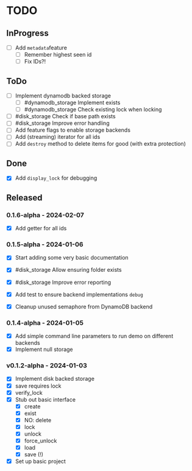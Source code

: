 # TODO

## InProgress

- [ ] Add `metadata`feature
	- [ ] Remember highest seen id
	- [ ] Fix IDs?!

## ToDo


- [ ] Implement dynamodb backed storage
	- [ ] #dynamodb_storage Implement exists
	- [ ] #dynamodb_storage Check existing lock when locking

- [ ] #disk_storage Check if base path exists
- [ ] #disk_storage Improve error handling
- [ ] Add feature flags to enable storage backends
- [ ] Add (streaming) iterator for all ids
- [ ] Add `destroy` method to delete items for good (with extra protection)

## Done

- [x] Add `display_lock` for debugging


## Released

### 0.1.6-alpha - 2024-02-07
- [x] Add getter for all ids

### 0.1.5-alpha - 2024-01-06
- [x] Start adding some very basic documentation
- [x] #disk_storage Allow ensuring folder exists
- [x] #disk_storage Improve error reporting

- [x] Add test to ensure backend implementations `debug`
- [x] Cleanup unused semaphore from DynamoDB backend

### 0.1.4-alpha - 2024-01-05
- [x] Add simple command line parameters to run demo on different backends
- [x] Implement null storage

### v0.1.2-alpha - 2024-01-03
- [x] Implement disk backed storage
- [x] save requires lock
- [x] verify_lock
- [x] Stub out basic interface
	- [x] create
	- [x] exist
	- [x] NO: delete
	- [x] lock
	- [x] unlock
	- [x] force_unlock
	- [x] load
	- [x] save (!)
- [x] Set up basic project
